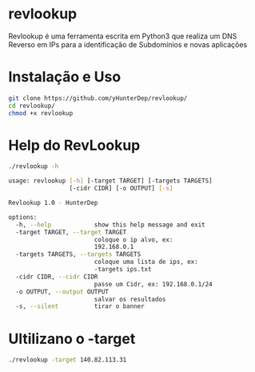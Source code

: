 # revlookup
Revlookup é uma ferramenta escrita em Python3 que realiza um DNS Reverso em IPs para a identificação de Subdomínios e novas aplicações

# Instalação e Uso
```sh
git clone https://github.com/yHunterDep/revlookup/
cd revlookup/
chmod +x revlookup
```

# Help do RevLookup
```sh
./revlookup -h

usage: revlookup [-h] [-target TARGET] [-targets TARGETS]
                 [-cidr CIDR] [-o OUTPUT] [-s]

Revlookup 1.0 - HunterDep

options:
  -h, --help            show this help message and exit
  -target TARGET, --target TARGET
                        coloque o ip alvo, ex:
                        192.168.0.1
  -targets TARGETS, --targets TARGETS
                        coloque uma lista de ips, ex:
                        -targets ips.txt
  -cidr CIDR, --cidr CIDR
                        passe um Cidr, ex: 192.168.0.1/24
  -o OUTPUT, --output OUTPUT
                        salvar os resultados
  -s, --silent          tirar o banner
```

# Ultilizano o -target
```sh
./revlookup -target 140.82.113.31
```
